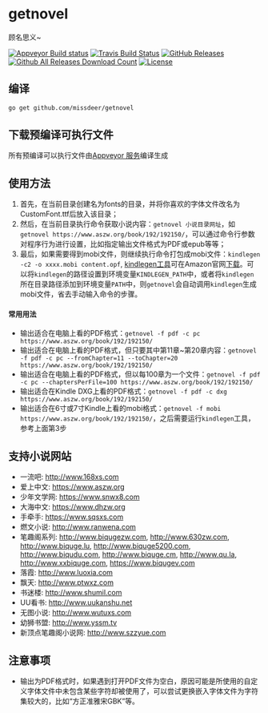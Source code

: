 # getnovel

顾名思义~

[![Appveyor Build status](https://ci.appveyor.com/api/projects/status/jbcqh6a7jgmonaf1?svg=true)](https://ci.appveyor.com/project/missdeer/getnovel-6xgd2)
[![Travis Build Status](https://secure.travis-ci.org/missdeer/getnovel.png)](https://travis-ci.org/missdeer/getnovel) 
[![GitHub Releases](https://img.shields.io/github/release/missdeer/getnovel.svg?maxAge=2592000)](https://github.com/missdeer/getnovel/releases) 
[![Github All Releases Download Count](https://img.shields.io/github/downloads/missdeer/getnovel/total.svg)](https://github.com/missdeer/getnovel/releases) 
[![License](https://img.shields.io/badge/license-MIT-blue.svg)](https://raw.githubusercontent.com/missdeer/getnovel/master/LICENSE)

## 编译

```bash
go get github.com/missdeer/getnovel
```

## 下载预编译可执行文件

所有预编译可以执行文件由[Appveyor 服务](https://ci.appveyor.com/project/missdeer/coredns-custom-build)编译生成

## 使用方法

1. 首先，在当前目录创建名为fonts的目录，并将你喜欢的字体文件改名为CustomFont.ttf后放入该目录；
2. 然后，在当前目录执行命令获取小说内容：`getnovel 小说目录网址`，如`getnovel https://www.aszw.org/book/192/192150/`，可以通过命令行参数对程序行为进行设置，比如指定输出文件格式为PDF或epub等等；
3. 最后，如果需要得到mobi文件，则继续执行命令打包成mobi文件：`kindlegen -c2 -o xxxx.mobi content.opf`, [kindlegen工具](https://www.amazon.com/gp/feature.html?docId=1000765211)可在Amazon官网[下载](https://www.amazon.com/gp/feature.html?docId=1000765211)。可以将`kindlegen`的路径设置到环境变量`KINDLEGEN_PATH`中，或者将`kindlegen`所在目录路径添加到环境变量`PATH`中，则`getnovel`会自动调用`kindlegen`生成mobi文件，省去手动输入命令的步骤。

#### 常用用法

* 输出适合在电脑上看的PDF格式：`getnovel -f pdf -c pc https://www.aszw.org/book/192/192150/`
* 输出适合在电脑上看的PDF格式，但只要其中第11章~第20章内容：`getnovel -f pdf -c pc --fromChapter=11 --toChapter=20 https://www.aszw.org/book/192/192150/`
* 输出适合在电脑上看的PDF格式，但以每100章为一个文件：`getnovel -f pdf -c pc --chaptersPerFile=100 https://www.aszw.org/book/192/192150/`
* 输出适合在Kindle DXG上看的PDF格式：`getnovel -f pdf -c dxg https://www.aszw.org/book/192/192150/`
* 输出适合在6寸或7寸Kindle上看的mobi格式：`getnovel -f mobi https://www.aszw.org/book/192/192150/`，之后需要运行`kindlegen`工具，参考上面第3步

## 支持小说网站

* 一流吧: http://www.168xs.com
* 爱上中文: https://www.aszw.org
* 少年文学网: https://www.snwx8.com
* 大海中文: https://www.dhzw.org
* 手牵手: https://www.sqsxs.com
* 燃文小说: http://www.ranwena.com
* 笔趣阁系列: http://www.biqugezw.com, http://www.630zw.com, http://www.biquge.lu, http://www.biquge5200.com, http://www.biqudu.com, http://www.biquge.cm, http://www.qu.la, http://www.xxbiquge.com, https://www.biqugev.com
* 落霞: http://www.luoxia.com
* 飘天: http://www.ptwxz.com
* 书迷楼: http://www.shumil.com
* UU看书: http://www.uukanshu.net
* 无图小说: http://www.wutuxs.com
* 幼狮书盟: http://www.yssm.tv
* 新顶点笔趣阁小说网: http://www.szzyue.com

## 注意事项

* 输出为PDF格式时，如果遇到打开PDF文件为空白，原因可能是所使用的自定义字体文件中未包含某些字符却被使用了，可以尝试更换嵌入字体文件为字符集较大的，比如“方正准雅宋GBK”等。
